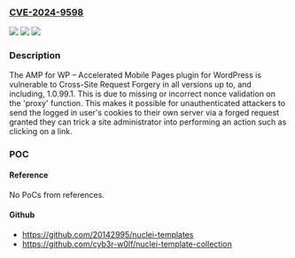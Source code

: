 ### [CVE-2024-9598](https://cve.mitre.org/cgi-bin/cvename.cgi?name=CVE-2024-9598)
![](https://img.shields.io/static/v1?label=Product&message=AMP%20for%20WP%20%E2%80%93%20Accelerated%20Mobile%20Pages&color=blue)
![](https://img.shields.io/static/v1?label=Version&message=*%3C%3D%201.0.99.1%20&color=brighgreen)
![](https://img.shields.io/static/v1?label=Vulnerability&message=CWE-352%20Cross-Site%20Request%20Forgery%20(CSRF)&color=brighgreen)

### Description

The AMP for WP – Accelerated Mobile Pages plugin for WordPress is vulnerable to Cross-Site Request Forgery in all versions up to, and including, 1.0.99.1. This is due to missing or incorrect nonce validation on the 'proxy' function. This makes it possible for unauthenticated attackers to send the logged in user's cookies to their own server via a forged request granted they can trick a site administrator into performing an action such as clicking on a link.

### POC

#### Reference
No PoCs from references.

#### Github
- https://github.com/20142995/nuclei-templates
- https://github.com/cyb3r-w0lf/nuclei-template-collection

